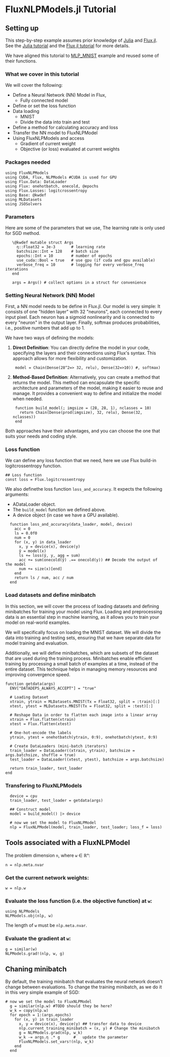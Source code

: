 # FluxNLPModels.jl Tutorial
## Setting up 
<!-- ## Preliminaries -->
This step-by-step example assumes prior knowledge of [Julia](https://julialang.org/) and [Flux.jl](https://github.com/FluxML/Flux.jl).
See the [Julia tutorial](https://julialang.org/learning/) and the [Flux.jl tutorial](https://fluxml.ai/Flux.jl/stable/models/quickstart/#man-quickstart) for more details.

<!-- For more Examples, please refere to our sample folder -->
<!-- mlp_MNIST_examples.jl -->
We have aligned this tutorial to [MLP_MNIST](https://github.com/FluxML/model-zoo/blob/master/vision/mlp_mnist/mlp_mnist.jl) example and reused some of their functions.

### What we cover in this tutorial

We will cover the following:

- Define a Neural Network (NN) Model in Flux, 
  - Fully connected model
- Define or set the loss function
- Data loading
  - MNIST 
  - Divide the data into train and test
- Define a method for calculating accuracy and loss
- Transfer the NN model to FluxNLPModel 
- Using FluxNLPModels and access 
  - Gradient of current weight
  - Objective (or loss) evaluated at current weights 

### Packages needed
```@example FluxNLPModel
using FluxNLPModels
using CUDA, Flux, NLPModels #CUDA is used for GPU
using Flux.Data: DataLoader
using Flux: onehotbatch, onecold, @epochs
using Flux.Losses: logitcrossentropy
using Base: @kwdef
using MLDatasets
using JSOSolvers
```

### Parameters 
Here are some of the parameters that we use, The learning rate is only used for SGD method. 

   ```@example FluxNLPModel
      \@kwdef mutable struct Args
        η::Float32 = 3e-3       # learning rate
        batchsize::Int = 128    # batch size
        epochs::Int = 10        # number of epochs
        use_cuda::Bool = true   # use gpu (if cuda and gpu available)
        verbose_freq = 10       # logging for every verbose_freq iterations
      end

      args = Args() # collect options in a struct for convenience

  ``` 


### Setting Neural Network (NN) Model

First, a NN model needs to be define in Flux.jl.
Our model is very simple: It consists of one "hidden layer" with 32 "neurons", each connected to every input pixel. Each neuron has a sigmoid nonlinearity and is connected to every "neuron" in the output layer. Finally, softmax produces probabilities, i.e., positive numbers that add up to 1.

<!-- We have 2 ways of defining the models, one directly or create a method to return a model. -->

We have two ways of defining the models:

1. **Direct Definition**: You can directly define the model in your code, specifying the layers and their connections using Flux's syntax. This approach allows for more flexibility and customization.
   ```@example FluxNLPModel
    model = Chain(Dense(28^2=> 32, relu), Dense(32=>10)) #, softmax)
   ```

2. **Method-Based Definition**: Alternatively, you can create a method that returns the model. This method can encapsulate the specific architecture and parameters of the model, making it easier to reuse and manage. It provides a convenient way to define and initialize the model when needed.
   ```@example FluxNLPModel
    function build_model(; imgsize = (28, 28, 1), nclasses = 10)
      return Chain(Dense(prod(imgsize), 32, relu), Dense(32, nclasses)) 
    end
   ```



Both approaches have their advantages, and you can choose the one that suits your needs and coding style.

### Loss function

We can define any loss function that we need, here we use Flux build-in logitcrossentropy function. 
```@example FluxNLPModel
## Loss function
const loss = Flux.logitcrossentropy
```

We also definethe loss function `loss_and_accuracy`. It expects the following arguments:
* ADataLoader object.
* The `build_model` function we defined above.
* A device object (in case we have a GPU available).
```@example FluxNLPModel
  function loss_and_accuracy(data_loader, model, device)
    acc = 0
    ls = 0.0f0
    num = 0
    for (x, y) in data_loader
      x, y = device(x), device(y)
      ŷ = model(x)
      ls += loss(ŷ, y, agg = sum)
      acc += sum(onecold(ŷ) .== onecold(y)) ## Decode the output of the model
      num += size(x)[end]
    end
    return ls / num, acc / num
  end 
```


### Load datasets and define minibatch 
In this section, we will cover the process of loading datasets and defining minibatches for training your model using Flux. Loading and preprocessing data is an essential step in machine learning, as it allows you to train your model on real-world examples.

We will specifically focus on loading the MNIST dataset. We will divide the data into training and testing sets, ensuring that we have separate data for model training and evaluation.

Additionally, we will define minibatches, which are subsets of the dataset that are used during the training process. Minibatches enable efficient training by processing a small batch of examples at a time, instead of the entire dataset. This technique helps in managing memory resources and improving convergence speed.



```@example FluxNLPModel
function getdata(args)
  ENV["DATADEPS_ALWAYS_ACCEPT"] = "true"

  # Loading Dataset	
  xtrain, ytrain = MLDatasets.MNIST(Tx = Float32, split = :train)[:]
  xtest, ytest = MLDatasets.MNIST(Tx = Float32, split = :test)[:]

  # Reshape Data in order to flatten each image into a linear array
  xtrain = Flux.flatten(xtrain)
  xtest = Flux.flatten(xtest)

  # One-hot-encode the labels
  ytrain, ytest = onehotbatch(ytrain, 0:9), onehotbatch(ytest, 0:9)

  # Create DataLoaders (mini-batch iterators)
  train_loader = DataLoader((xtrain, ytrain), batchsize = args.batchsize, shuffle = true)
  test_loader = DataLoader((xtest, ytest), batchsize = args.batchsize)

  return train_loader, test_loader
end
```


### Transfering to FluxNLPModels

```@example FluxNLPModel
  device = cpu
  train_loader, test_loader = getdata(args)

  ## Construct model
  model = build_model() |> device

  # now we set the model to FluxNLPModel
  nlp = FluxNLPModel(model, train_loader, test_loader; loss_f = loss)
```




## Tools associated with a FluxNLPModel
The problem dimension `n`, where `w` ∈ ℝⁿ:
```@example FluxNLPModel
n = nlp.meta.nvar
```

### Get the current network weights:
```@example FluxNLPModel
w = nlp.w
```

### Evaluate the loss function (i.e. the objective function) at `w`:
```@example FluxNLPModel
using NLPModels
NLPModels.obj(nlp, w)
```
The length of `w` must be `nlp.meta.nvar`.

### Evaluate the gradient at `w`:
```@example FluxNLPModel
g = similar(w)
NLPModels.grad!(nlp, w, g)
```



## Chaning minibatch 
By default, the training minibatch that evaluates the neural network doesn't change between evaluations.
To change the training minibatch, as we do it in this very simple example of SGD:

```@example FluxNLPModel
# now we set the model to FluxNLPModel
  g = similar(nlp.w) #TODO should they be here?
  w_k = copy(nlp.w)
  for epoch = 1:(args.epochs)
    for (x, y) in train_loader
      x, y = device(x), device(y) ## transfer data to device
      nlp.current_training_minibatch = (x, y) # Change the minibatch
      g = NLPModels.grad(nlp, w_k)
      w_k -= args.η .* g      #   update the parameter
      FluxNLPModels.set_vars!(nlp, w_k) 
    end
  end
``` 